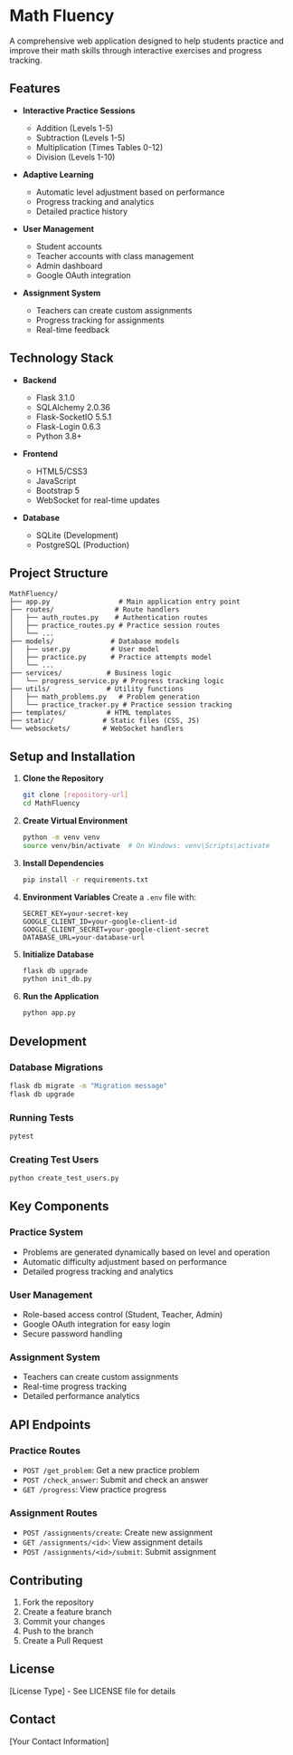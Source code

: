 # Math Fluency

A comprehensive web application designed to help students practice and improve their math skills through interactive exercises and progress tracking.

## Features

- **Interactive Practice Sessions**
  - Addition (Levels 1-5)
  - Subtraction (Levels 1-5)
  - Multiplication (Times Tables 0-12)
  - Division (Levels 1-10)

- **Adaptive Learning**
  - Automatic level adjustment based on performance
  - Progress tracking and analytics
  - Detailed practice history

- **User Management**
  - Student accounts
  - Teacher accounts with class management
  - Admin dashboard
  - Google OAuth integration

- **Assignment System**
  - Teachers can create custom assignments
  - Progress tracking for assignments
  - Real-time feedback

## Technology Stack

- **Backend**
  - Flask 3.1.0
  - SQLAlchemy 2.0.36
  - Flask-SocketIO 5.5.1
  - Flask-Login 0.6.3
  - Python 3.8+

- **Frontend**
  - HTML5/CSS3
  - JavaScript
  - Bootstrap 5
  - WebSocket for real-time updates

- **Database**
  - SQLite (Development)
  - PostgreSQL (Production)

## Project Structure

```
MathFluency/
├── app.py                 # Main application entry point
├── routes/               # Route handlers
│   ├── auth_routes.py    # Authentication routes
│   ├── practice_routes.py # Practice session routes
│   └── ...
├── models/              # Database models
│   ├── user.py          # User model
│   ├── practice.py      # Practice attempts model
│   └── ...
├── services/           # Business logic
│   └── progress_service.py # Progress tracking logic
├── utils/              # Utility functions
│   ├── math_problems.py   # Problem generation
│   └── practice_tracker.py # Practice session tracking
├── templates/          # HTML templates
├── static/            # Static files (CSS, JS)
└── websockets/        # WebSocket handlers
```

## Setup and Installation

1. **Clone the Repository**
   ```bash
   git clone [repository-url]
   cd MathFluency
   ```

2. **Create Virtual Environment**
   ```bash
   python -m venv venv
   source venv/bin/activate  # On Windows: venv\Scripts\activate
   ```

3. **Install Dependencies**
   ```bash
   pip install -r requirements.txt
   ```

4. **Environment Variables**
   Create a `.env` file with:
   ```
   SECRET_KEY=your-secret-key
   GOOGLE_CLIENT_ID=your-google-client-id
   GOOGLE_CLIENT_SECRET=your-google-client-secret
   DATABASE_URL=your-database-url
   ```

5. **Initialize Database**
   ```bash
   flask db upgrade
   python init_db.py
   ```

6. **Run the Application**
   ```bash
   python app.py
   ```

## Development

### Database Migrations
```bash
flask db migrate -m "Migration message"
flask db upgrade
```

### Running Tests
```bash
pytest
```

### Creating Test Users
```bash
python create_test_users.py
```

## Key Components

### Practice System
- Problems are generated dynamically based on level and operation
- Automatic difficulty adjustment based on performance
- Detailed progress tracking and analytics

### User Management
- Role-based access control (Student, Teacher, Admin)
- Google OAuth integration for easy login
- Secure password handling

### Assignment System
- Teachers can create custom assignments
- Real-time progress tracking
- Detailed performance analytics

## API Endpoints

### Practice Routes
- `POST /get_problem`: Get a new practice problem
- `POST /check_answer`: Submit and check an answer
- `GET /progress`: View practice progress

### Assignment Routes
- `POST /assignments/create`: Create new assignment
- `GET /assignments/<id>`: View assignment details
- `POST /assignments/<id>/submit`: Submit assignment

## Contributing

1. Fork the repository
2. Create a feature branch
3. Commit your changes
4. Push to the branch
5. Create a Pull Request

## License

[License Type] - See LICENSE file for details

## Contact

[Your Contact Information]
